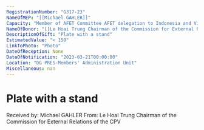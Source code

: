 ```yaml
---
RegistrationNumber: "G317-23"
NameOfMEP: "[[Michael GAHLER]]"
Capacity: "Member of AFET Committee AFET delegation to Indonesia and Viet nam"
NameOfDonor: "[[Le Hoai Trung Chairman of the Commission for External Relations of the CPV]]"
DescriptionOfGift: "Plate with a stand"
EstimatedValue: "< 150"
LinkToPhoto: "Photo"
DateOfReception: None
DateOfNotification: "2023-03-21T00:00:00"
Location: "DG PRES-Members' Administration Unit"
Miscellaneous: nan
---
```


# Plate with a stand

Received by: Michael GAHLER
From: Le Hoai Trung Chairman of the Commission for External Relations of the CPV
